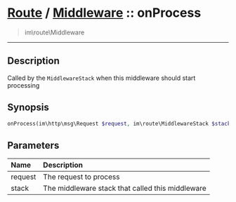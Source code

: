 # [Route](route.md) / [Middleware](route-Middleware.md) :: onProcess
 > im\route\Middleware
____

## Description
Called by the `MiddlewareStack` when this middleware should start processing

## Synopsis
```php
onProcess(im\http\msg\Request $request, im\route\MiddlewareStack $stack): im\http\msg\Response
```

## Parameters
| Name | Description |
| :--- | :---------- |
| request | The request to process |
| stack | The middleware stack that called this middleware |
